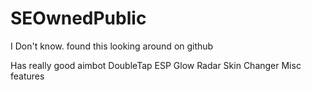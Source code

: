 # SEOwnedPublic

I Don't know. found this looking around on github

Has really good aimbot
DoubleTap
ESP
Glow
Radar
Skin Changer
Misc features

